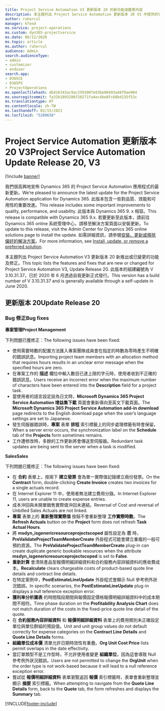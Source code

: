 ```yaml
---
title: Project Service Automation V3 更新版本 20 的新功能或變更內容
description: 本主題列出 Project Service Automation 更新版本 20 V3 中提供的功能和修正
author: ruhercul
manager: kfend
ms.service: project-operations
ms.custom: dyn365-projectservice
ms.date: 06/12/2020
ms.topic: article
ms.author: ruhercul
audience: Admin
search.audienceType:
- admin
- customizer
- enduser
search.app:
- D365CE
- D365PS
- ProjectOperations
ms.openlocfilehash: db416343ac9ac2591007e83be80493a48f9ae904
ms.sourcegitcommit: fa32b1893286f20271fa4ec4be8fc68bd135f53c
ms.translationtype: HT
ms.contentlocale: zh-TW
ms.lasthandoff: 02/15/2021
ms.locfileid: "5280658"
---
```

# <a name="project-service-automation-update-release-20-v3"></a><span data-ttu-id="884d3-103">Project Service Automation 更新版本 20 V3</span><span class="sxs-lookup"><span data-stu-id="884d3-103">Project Service Automation Update Release 20, V3</span></span>

[!include [banner](../includes/psa-now-project-operations.md)]

<span data-ttu-id="884d3-104">我們很高興地宣佈 Dynamics 365 的 Project Service Automation 應用程式的最新更新。</span><span class="sxs-lookup"><span data-stu-id="884d3-104">We’re pleased to announce the latest update for the Project Service Automation application for Dynamics 365.</span></span> <span data-ttu-id="884d3-105">此版本包含一些對品質、效能和可用性的重要改進。</span><span class="sxs-lookup"><span data-stu-id="884d3-105">This release includes some important improvements to quality, performance, and usability.</span></span> <span data-ttu-id="884d3-106">此版本與 Dynamics 365 9. x 相容。</span><span class="sxs-lookup"><span data-stu-id="884d3-106">This release is compatible with Dynamics 365 9.x.</span></span> <span data-ttu-id="884d3-107">若要更新至此版本，請前往 Dynamics 365 online 系統管理中心，請移至解決方案頁面以安裝更新。</span><span class="sxs-lookup"><span data-stu-id="884d3-107">To update to this release, visit the Admin Center for Dynamics 365 online solutions page to install the update.</span></span> <span data-ttu-id="884d3-108">如需詳細資訊，請參閱[安裝、更新或移除偏好的解決方案](https://docs.microsoft.com/power-platform/admin/install-remove-preferred-solution)。</span><span class="sxs-lookup"><span data-stu-id="884d3-108">For more information, see [Install, update, or remove a preferred solution](https://docs.microsoft.com/power-platform/admin/install-remove-preferred-solution).</span></span>

<span data-ttu-id="884d3-109">本主題列出 Project Service Automation V3 更新版本 20 新推出或已變更的功能及修正。</span><span class="sxs-lookup"><span data-stu-id="884d3-109">This topic lists the features and fixes that are new or changed for Project Service Automation V3, Update Release 20.</span></span> <span data-ttu-id="884d3-110">此版本的組建編號為 V 3.10.31.37，已於 2020 年 6 月透過自我更新正式發行。</span><span class="sxs-lookup"><span data-stu-id="884d3-110">This version has a build number of V 3.10.31.37 and is generally available through a self-update in June 2020.</span></span>

## <a name="update-release-20"></a><span data-ttu-id="884d3-111">更新版本 20</span><span class="sxs-lookup"><span data-stu-id="884d3-111">Update Release 20</span></span>

### <a name="bug-fixes"></a><span data-ttu-id="884d3-112">Bug 修正</span><span class="sxs-lookup"><span data-stu-id="884d3-112">Bug fixes</span></span>

<span data-ttu-id="884d3-113">**專案管理**</span><span class="sxs-lookup"><span data-stu-id="884d3-113">**Project Management**</span></span>

<span data-ttu-id="884d3-114">下列問題已獲修正：</span><span class="sxs-lookup"><span data-stu-id="884d3-114">The following issues have been fixed:</span></span>

- <span data-ttu-id="884d3-115">使用需要時數的配置方法匯入專案團隊成員會在指定的時數為零時產生不明確的錯誤訊息。</span><span class="sxs-lookup"><span data-stu-id="884d3-115">Importing project team members with an allocation method that requires hours results in an unclear error message when the specified hours are zero.</span></span>
- <span data-ttu-id="884d3-116">在專案工作的 **描述** 欄位中輸入數目已達上限的字元時，使用者收到不正確的錯誤訊息。</span><span class="sxs-lookup"><span data-stu-id="884d3-116">Users receive an incorrect error when the maximum number of characters have been entered into the **Description** field for a project task.</span></span>
- <span data-ttu-id="884d3-117">當使用者的語言設定設為日文時，**Microsoft Dynamics 365 Project Service Automation 增益集下載** 頁面會重新導向至英文下載頁面。</span><span class="sxs-lookup"><span data-stu-id="884d3-117">The **Microsoft Dynamics 365 Project Service Automation add-in download** page redirects to the English download page when the user’s language settings are set to Japanese.</span></span>
- <span data-ttu-id="884d3-118">發生伺服器錯誤時，**專案** 表單 **排程** 索引標籤上的同步處理標籤有時會保留。</span><span class="sxs-lookup"><span data-stu-id="884d3-118">When a server error occurs, the synchronization label on the **Schedule** tab of the **Projects** form sometimes remains.</span></span>
- <span data-ttu-id="884d3-119">工作遭修改時，多餘的工作更新將會傳送至伺服器。</span><span class="sxs-lookup"><span data-stu-id="884d3-119">Redundant task updates are being sent to the server when a task is modified.</span></span>

<span data-ttu-id="884d3-120">**Sales**</span><span class="sxs-lookup"><span data-stu-id="884d3-120">**Sales**</span></span>

<span data-ttu-id="884d3-121">下列問題已獲修正：</span><span class="sxs-lookup"><span data-stu-id="884d3-121">The following issues have been fixed:</span></span>

- <span data-ttu-id="884d3-122">在 **合約** 表單上，按兩下 **建立發票** 會為單一實際值記錄建立兩份發票。</span><span class="sxs-lookup"><span data-stu-id="884d3-122">On the **Contract** form, double-clicking **Create Invoice** creates two invoices for a single actuals record.</span></span>
- <span data-ttu-id="884d3-123">在 Internet Explorer 11 中，使用者無法建立費用分錄。</span><span class="sxs-lookup"><span data-stu-id="884d3-123">In Internet Explorer 11, users are unable to create expense entries.</span></span>
- <span data-ttu-id="884d3-124">成本沖回與未開單銷售實際值沖回未連結。</span><span class="sxs-lookup"><span data-stu-id="884d3-124">Reversal of Cost and reversal of Unbilled Sales Actuals are not linked.</span></span>
- <span data-ttu-id="884d3-125">**專案** 表單上的 **重新整理實際值** 按鈕不會重新整理 **工作實際時數**。</span><span class="sxs-lookup"><span data-stu-id="884d3-125">The **Refresh Actuals** button on the **Project** form does not refresh **Task Actual Hours**.</span></span>
- <span data-ttu-id="884d3-126">將 **msdyn_isgenericresourceprojectscoped** 屬性設定為 **否** 時，**PreValidateProjectTeamMemberCreate** 外掛程式可能會建立重複的一般可預約資源。</span><span class="sxs-lookup"><span data-stu-id="884d3-126">The **PreValidateProjectTeamMemberCreate** plug-in can create duplicate generic bookable resources when the attribute **msdyn_isgenericresourceprojectscoped** is set to **False**.</span></span>
- <span data-ttu-id="884d3-127">**重新計算** 會清除產品型報價明細詳細資料和合約服務內容詳細資料的應收費成本。</span><span class="sxs-lookup"><span data-stu-id="884d3-127">**Recalculate** clears chargeable costs of product-based quote line details and contract line details.</span></span>
- <span data-ttu-id="884d3-128">在特定案例中，**PostEstimateLineUpdate** 外掛程式會顯示 Null 參考例外狀況錯誤。</span><span class="sxs-lookup"><span data-stu-id="884d3-128">In specific scenarios, the **PostEstimateLineUpdate** plug-in displays a null teference exception error.</span></span>
- <span data-ttu-id="884d3-129">**獲利率分析圖表** 的時間階段期間與報價固定價格報價明細詳細資料中的成本期間不相符。</span><span class="sxs-lookup"><span data-stu-id="884d3-129">Time phase duration on the **Profitability Analysis Chart** does not match duration of the costs in the fixed-price quote line detail of the quote.</span></span>
- <span data-ttu-id="884d3-130">在 **合約服務內容詳細資料** 和 **報價明細詳細資料** 表單上的費用類別未正確設定單位與單位群組的預設值。</span><span class="sxs-lookup"><span data-stu-id="884d3-130">Unit and unit group values do not default correctly for expense categories on the **Contract Line Details** and **Quote Line Details** forms.</span></span>
- <span data-ttu-id="884d3-131">**組織單位成本價** 清單允許日期時效性有重疊。</span><span class="sxs-lookup"><span data-stu-id="884d3-131">**Org Unit Cost Price** lists permit overlaps in the date effectivity.</span></span>
- <span data-ttu-id="884d3-132">當訂單類型不是工作型時，不允許使用者變更 **組織單位**，因為這會導致 Null 參考例外狀況錯誤。</span><span class="sxs-lookup"><span data-stu-id="884d3-132">Users are not permitted to change the **OrgUnit** when the order type is not work-based because it will lead to a null reference exception error.</span></span>
- <span data-ttu-id="884d3-133">嘗試從 **報價明細詳細資料** 表單瀏覽返回 **報價** 索引標籤時，表單會重新整理並顯示 **摘要** 索引標籤。</span><span class="sxs-lookup"><span data-stu-id="884d3-133">When attempting to navigate from the **Quote Line Details** form, back to the **Quote** tab, the form refreshes and displays the **Summary** tab.</span></span>


[!INCLUDE[footer-include](../includes/footer-banner.md)]